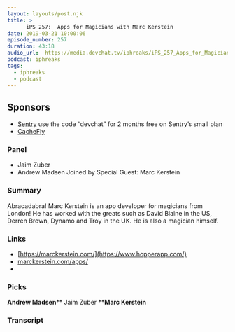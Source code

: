 ```yaml
---
layout: layouts/post.njk
title: >
      iPS 257:  Apps for Magicians with Marc Kerstein
date: 2019-03-21 10:00:06
episode_number: 257
duration: 43:18
audio_url:  https://media.devchat.tv/iphreaks/iPS_257_Apps_for_Magicians_with_Marc_Kerstein.mp3
podcast: iphreaks
tags: 
  - iphreaks
  - podcast
---
```


## **Sponsors**

- [Sentry](https://sentry.io/)&nbsp;use the code “devchat” for 2 months free on Sentry’s small plan
- [CacheFly](https://www.cachefly.com/)

### **Panel**

- Jaim Zuber
- Andrew Madsen
Joined by Special Guest: Marc Kerstein
### **Summary**

Abracadabra! Marc Kerstein is an app developer for magicians from London! He has worked with the greats such as David Blaine in the US, Derren Brown, Dynamo and Troy in the UK. He is also a magician himself.

### **Links**

- [https://marckerstein.com/](https://www.hopperapp.com/)
- [marckerstein.com/apps/](https://marckerstein.com/?apps)
- 

### **Picks**
 **Andrew Madsen**** Jaim Zuber ****Marc Kerstein** 

### Transcript


